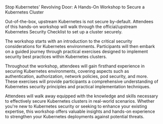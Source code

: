 Stop Kubernetes' Revolving Door: A Hands-On Workshop to Secure a Kubernetes Cluster

Out-of-the-box, upstream Kubernetes is not secure by-default. Attendees of this hands-on workshop will walk through the official/upstream Kubernetes Security Checklist to set up a cluster securely.

The workshop starts with an introduction to the critical security considerations for Kubernetes environments. Participants will then embark on a guided journey through practical exercises designed to implement security best practices within Kubernetes clusters.

Throughout the workshop, attendees will gain firsthand experience in securing Kubernetes environments, covering aspects such as authentication, authorization, network policies, pod security, and more. These exercises will provide participants a comprehensive understanding of Kubernetes security principles and practical implementation techniques.

Attendees will walk away equipped with the knowledge and skills necessary to effectively secure Kubernetes clusters in real-world scenarios. Whether you're new to Kubernetes security or seeking to enhance your existing expertise, this workshop offers valuable insights and hands-on experience to strengthen your Kubernetes deployments against potential threats.
